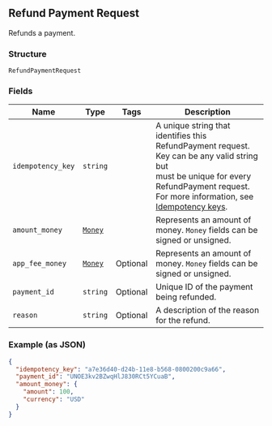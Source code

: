 ## Refund Payment Request

Refunds a payment.

### Structure

`RefundPaymentRequest`

### Fields

| Name | Type | Tags | Description |
|  --- | --- | --- | --- |
| `idempotency_key` | `string` |  | A unique string that identifies this RefundPayment request. Key can be any valid string but<br>must be unique for every RefundPayment request. <br>For more information, see [Idempotency keys](https://developer.squareup.com/docs/basics/api101/idempotency). |
| `amount_money` | [`Money`](/doc/models/money.md) |  | Represents an amount of money. `Money` fields can be signed or unsigned. |
| `app_fee_money` | [`Money`](/doc/models/money.md) | Optional | Represents an amount of money. `Money` fields can be signed or unsigned. |
| `payment_id` | `string` | Optional | Unique ID of the payment being refunded. |
| `reason` | `string` | Optional | A description of the reason for the refund. |

### Example (as JSON)

```json
{
  "idempotency_key": "a7e36d40-d24b-11e8-b568-0800200c9a66",
  "payment_id": "UNOE3kv2BZwqHlJ830RCt5YCuaB",
  "amount_money": {
    "amount": 100,
    "currency": "USD"
  }
}
```

